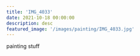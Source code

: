 ```yaml
---
title: 'IMG_4033'
date: 2021-10-18 00:00:00
description: desc
featured_image: '/images/painting/IMG_4033.jpg'
---
```


painting stuff